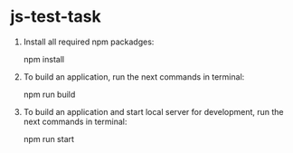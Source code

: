 js-test-task
===============

1. Install all required npm packadges:

   npm install

2. To build an application, run the next commands in terminal:

   npm run build

3. To build an application and start local server for development, run the next commands in terminal:

   npm run start